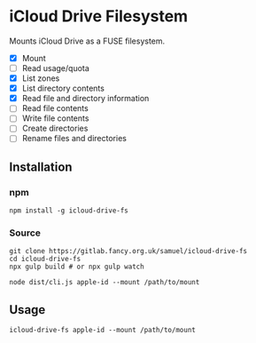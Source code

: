 iCloud Drive Filesystem
===

Mounts iCloud Drive as a FUSE filesystem.

- [x] Mount
- [ ] Read usage/quota
- [x] List zones
- [x] List directory contents
- [x] Read file and directory information
- [ ] Read file contents
- [ ] Write file contents
- [ ] Create directories
- [ ] Rename files and directories

Installation
---

### npm

```
npm install -g icloud-drive-fs
```

### Source

```
git clone https://gitlab.fancy.org.uk/samuel/icloud-drive-fs
cd icloud-drive-fs
npx gulp build # or npx gulp watch

node dist/cli.js apple-id --mount /path/to/mount
```

Usage
---

```
icloud-drive-fs apple-id --mount /path/to/mount
```
